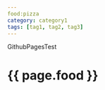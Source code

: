 ```yaml
---
food:pizza
category: category1
tags: [tag1, tag2, tag3]
---
```

GithubPagesTest

<h1>{{ page.food }}</h1>